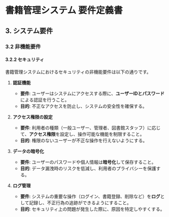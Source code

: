 # 書籍管理システム 要件定義書

## 3. システム要件

### 3.2 非機能要件

#### 3.2.2 セキュリティ

書籍管理システムにおけるセキュリティの非機能要件は以下の通りです。

1. **認証機能**  
   - **要件**: ユーザーはシステムにアクセスする際に、**ユーザーIDとパスワード**による認証を行うこと。
   - **目的**: 不正なアクセスを防止し、システムの安全性を確保する。

2. **アクセス権限の設定**  
   - **要件**: 利用者の種類（一般ユーザー、管理者、図書館スタッフ）に応じて、**アクセス権限**を設定し、操作可能な機能を制限すること。
   - **目的**: 権限のないユーザーが不正な操作を行えないようにする。

3. **データの暗号化**  
   - **要件**: ユーザーのパスワードや個人情報は**暗号化**して保存すること。
   - **目的**: データ漏洩時のリスクを低減し、利用者のプライバシーを保護する。

4. **ログ管理**  
   - **要件**: システムの重要な操作（ログイン、書籍登録、削除など）を**ログ**として記録し、不正行為の追跡ができるようにすること。
   - **目的**: セキュリティ上の問題が発生した際に、原因を特定しやすくする。

